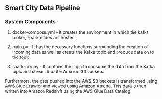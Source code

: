 ## Smart City Data Pipeline

### System Components

1. docker-compose.yml - It creates the environment in which the kafka broker, spark nodes are hosted.

2. main.py - It has the necessary functions surrounding the creation of incoming data as well as create the Kafka topic and produce data on to the topic.

3. spark-city.py - It contains the logic to consume the data from the Kafka topic and stream it to the Amazon S3 buckets.

Furthermore, the data pushed into the AWS S3 buckets is transformed using AWS Glue Crawler and viewed using Amazon Athena. This data is then written into Amazon Redshift using the AWS Glue Data Catalog.
